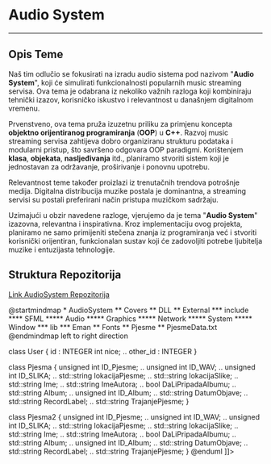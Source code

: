 # Audio System
---
## Opis Teme

Naš tim odlučio se fokusirati na izradu audio sistema pod nazivom "**Audio System**", 
koji će simulirati funkcionalnosti popularnih music streaming servisa. 
Ova tema je odabrana iz nekoliko važnih razloga koji kombiniraju tehnički izazov, 
korisničko iskustvo i relevantnost u današnjem digitalnom vremenu.

Prvenstveno, ova tema pruža izuzetnu priliku za primjenu koncepta **objektno 
orijentiranog programiranja** (**OOP**) u **C++**. Razvoj music streaming servisa zahtijeva dobro 
organiziranu strukturu podataka i modularni pristup, što savršeno odgovara OOP paradigmi. 
Korištenjem **klasa**, **objekata**, **nasljeđivanja** itd., planiramo stvoriti sistem koji je 
jednostavan za održavanje, proširivanje i ponovnu upotrebu.

Relevantnost teme također proizlazi iz trenutačnih trendova potrošnje medija. 
Digitalna distribucija muzike postala je dominantna, a streaming servisi su postali 
preferirani način pristupa muzičkom sadržaju.

Uzimajući u obzir navedene razloge, vjerujemo da je tema "**Audio System**" izazovna, 
relevantna i inspirativna. Kroz implementaciju ovog projekta, planiramo ne samo primijeniti 
stečena znanja iz programiranja već i stvoriti korisnički orijentiran, funkcionalan sustav koji će 
zadovoljiti potrebe ljubitelja muzike i entuzijasta tehnologije.

## Struktura Repozitorija

[Link AudioSystem Repozitorija](https://github.com/SafetImamovic/AudioSystem)

<code-block lang="plantuml">
   @startmindmap
   * AudioSystem
     ** Covers
     ** DLL
     ** External
     *** include
     **** SFML
     ***** Audio
     ***** Graphics
     ***** Network
     ***** System
     ***** Window
     *** lib
     *** Eman
     ** Fonts
     ** Pjesme
     ** PjesmeData.txt
  @endmindmap
</code-block>

<code-block lang="plantuml">
   <![CDATA[
   @startuml
   
   left to right direction
   
   class User {
   id : INTEGER
   int nice;
   ..
   other_id : INTEGER
   }
   
   class Pjesma {
      unsigned int ID_Pjesme;
      ..
      unsigned int ID_WAV;
      ..
      unsigned int ID_SLIKA;
   ..
      std::string lokacijaPjesme;
   ..
      std::string lokacijaSlike;
   ..
      std::string Ime;
   ..
      std::string ImeAutora;
   ..
      bool DaLiPripadaAlbumu;
   ..
      std::string Album;
   ..
      unsigned int ID_Album;
   ..
      std::string DatumObjave;
   ..
      std::string RecordLabel;
   ..
      std::string TrajanjePjesme;
   }
   
   
   
   class Pjesma2 {
   unsigned int ID_Pjesme;
   ..
   unsigned int ID_WAV;
   ..
   unsigned int ID_SLIKA;
   ..
   std::string lokacijaPjesme;
   ..
   std::string lokacijaSlike;
   ..
   std::string Ime;
   ..
   std::string ImeAutora;
   ..
   bool DaLiPripadaAlbumu;
   ..
   std::string Album;
   ..
   unsigned int ID_Album;
   ..
   std::string DatumObjave;
   ..
   std::string RecordLabel;
   ..
   std::string TrajanjePjesme;
   }
   @enduml
   ]]>
</code-block>

<seealso>
<!--Give some related links to how-to articles-->
</seealso>
